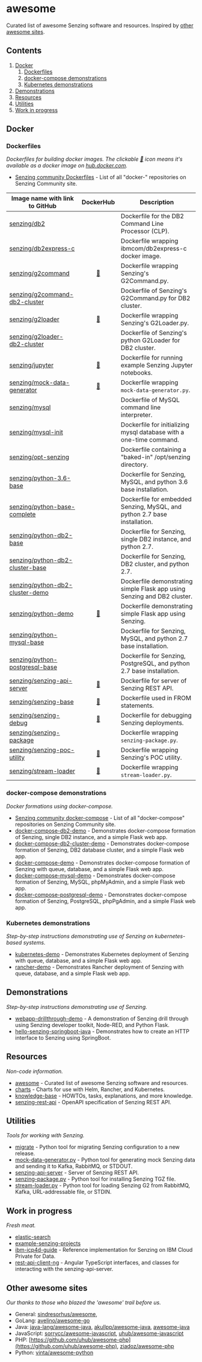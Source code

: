 # awesome

Curated list of awesome Senzing software and resources.
Inspired by [other awesome sites](#other-awesome-sites).

## Contents

1. [Docker](#docker)
    1. [Dockerfiles](#dockerfiles)
    1. [docker-compose demonstrations](#docker-compose-demonstrations)
    1. [Kubernetes demonstrations](#kubernetes-demonstrations)
1. [Demonstrations](#demonstrations)
1. [Resources](#resources)
1. [Utilities](#utilities)
1. [Work in progress](#work-in-progress)

## Docker

### Dockerfiles

*Dockerfiles for building docker images.
The clickable [:whale:](https://hub.docker.com/u/senzing) icon means
it's available as a docker image on [hub.docker.com](https://hub.docker.com/u/senzing).*

- [Senzing community Dockerfiles](https://github.com/Senzing?q=docker-) - List of all "docker-" repositories on Senzing Community site.

| Image name with link to GitHub | DockerHub | Description |
|--------------------------------|:---------:|-------------|
| [senzing/db2](https://github.com/Senzing/docker-db2) | | Dockerfile for the DB2 Command Line Processor (CLP).
| [senzing/db2express-c](https://github.com/Senzing/docker-db2express-c) | | Dockerfile wrapping ibmcom/db2express-c docker image.
| [senzing/g2command](https://github.com/Senzing/docker-g2command) | [:whale:](https://hub.docker.com/r/senzing/g2command) | Dockerfile wrapping Senzing's G2Command.py.
| [senzing/g2command-db2-cluster](https://github.com/Senzing/docker-g2command-db2-cluster) | | Dockerfile of Senzing's G2Command.py for DB2 cluster.
| [senzing/g2loader](https://github.com/Senzing/docker-g2loader) | [:whale:](https://hub.docker.com/r/senzing/g2loader) | Dockerfile wrapping Senzing's G2Loader.py.
| [senzing/g2loader-db2-cluster](https://github.com/Senzing/docker-g2loader-db2-cluster) | | Dockerfile of Senzing's python G2Loader for DB2 cluster.
| [senzing/jupyter](https://github.com/Senzing/docker-jupyter) | [:whale:](https://hub.docker.com/r/senzing/jupyter) | Dockerfile for running example Senzing Jupyter notebooks.
| [senzing/mock-data-generator](https://github.com/Senzing/mock-data-generator) | [:whale:](https://hub.docker.com/r/senzing/mock-data-generator)  | Dockerfile wrapping `mock-data-generator.py`.
| [senzing/mysql](https://github.com/Senzing/docker-mysql) | | Dockerfile of MySQL command line interpreter.
| [senzing/mysql-init](https://github.com/Senzing/docker-mysql-init) | | Dockerfile for initializing mysql database with a one-time command.
| [senzing/opt-senzing](https://github.com/Senzing/docker-opt-senzing) | | Dockerfile containing a "baked-in" /opt/senzing directory.
| [senzing/python-3.6-base](https://github.com/Senzing/docker-python-3.6-base) | | Dockerfile for Senzing, MySQL, and python 3.6 base installation.
| [senzing/python-base-complete](https://github.com/Senzing/docker-python-base-complete) | | Dockerfile for embedded Senzing, MySQL, and python 2.7 base installation.
| [senzing/python-db2-base](https://github.com/Senzing/docker-python-db2-base) | | Dockerfile for Senzing, single DB2 instance, and python 2.7.
| [senzing/python-db2-cluster-base](https://github.com/Senzing/docker-python-db2-cluster-base) | | Dockerfile for Senzing, DB2 cluster, and python 2.7.
| [senzing/python-db2-cluster-demo](https://github.com/Senzing/docker-python-db2-cluster-demo) | | Dockerfile demonstrating simple Flask app using Senzing and DB2 cluster.
| [senzing/python-demo](https://github.com/Senzing/docker-python-demo) | [:whale:](https://hub.docker.com/r/senzing/python-demo) | Dockerfile demonstrating simple Flask app using Senzing.
| [senzing/python-mysql-base](https://github.com/Senzing/docker-python-mysql-base) | | Dockerfile for Senzing, MySQL, and python 2.7 base installation.
| [senzing/python-postgresql-base](https://github.com/Senzing/docker-python-postgresql-base) | | Dockerfile for Senzing, PostgreSQL, and python 2.7 base installation.
| [senzing/senzing-api-server](https://github.com/Senzing/senzing-api-server) | [:whale:](https://hub.docker.com/r/senzing/senzing-api-server) | Dockerfile for server of Senzing REST API.
| [senzing/senzing-base](https://github.com/Senzing/docker-senzing-base) | [:whale:](https://hub.docker.com/r/senzing/senzing-base) | Dockerfile used in FROM statements.
| [senzing/senzing-debug](https://github.com/Senzing/docker-senzing-debug) | [:whale:](https://hub.docker.com/r/senzing/senzing-debug) | Dockerfile for debugging Senzing deployments.
| [senzing/senzing-package](https://github.com/Senzing/senzing-package) | | Dockerfile wrapping `senzing-package.py`.
| [senzing/senzing-poc-utility](https://github.com/Senzing/docker-senzing-poc-utility) | [:whale:](https://hub.docker.com/r/senzing/senzing-poc-utility) | Dockerfile wrapping Senzing's POC utility.
| [senzing/stream-loader](https://github.com/Senzing/stream-loader) | [:whale:](https://hub.docker.com/r/senzing/stream-loader) | Dockerfile  wrapping `stream-loader.py`.

### docker-compose demonstrations

*Docker formations using docker-compose.*

- [Senzing community docker-compose](https://github.com/Senzing?q=docker-compose-) - List of all "docker-compose" repositories on Senzing Community site.
- [docker-compose-db2-demo](https://github.com/Senzing/docker-compose-db2-demo) - Demonstrates docker-compose formation of Senzing, single DB2 instance, and a simple Flask web app.
- [docker-compose-db2-cluster-demo](https://github.com/Senzing/docker-compose-db2-cluster-demo) - Demonstrates docker-compose formation of Senzing, DB2 database cluster, and a simple Flask web app.
- [docker-compose-demo](https://github.com/Senzing/docker-compose-demo) - Demonstrates docker-compose formation of Senzing with queue, database, and a simple Flask web app.
- [docker-compose-mysql-demo](https://github.com/Senzing/docker-compose-mysql-demo) - Demonstrates docker-compose formation of Senzing, MySQL, phpMyAdmin, and a simple Flask web app.
- [docker-compose-postgresql-demo](https://github.com/Senzing/docker-compose-postgresql-demo) - Demonstrates docker-compose formation of Senzing, PostgreSQL, phpPgAdmin, and a simple Flask web app.

### Kubernetes demonstrations

*Step-by-step instructions demonstrating use of Senzing on kubernetes-based systems.*

- [kubernetes-demo](https://github.com/Senzing/kubernetes-demo) - Demonstrates Kubernetes deployment of Senzing with queue, database, and a simple Flask web app.
- [rancher-demo](https://github.com/Senzing/rancher-demo) - Demonstrates Rancher deployment of Senzing with queue, database, and a simple Flask web app.

## Demonstrations

*Step-by-step instructions demonstrating use of Senzing.*

- [webapp-drillthrough-demo](https://github.com/Senzing/webapp-drillthrough-demo) - A demonstration of Senzing drill through using Senzing developer toolkit, Node-RED, and Python Flask.
- [hello-senzing-springboot-java](https://github.com/Senzing/hello-senzing-springboot-java) - Demonstrates how to create an HTTP interface to Senzing using SpringBoot.

## Resources

*Non-code information.*

- [awesome](https://github.com/Senzing/awesome) - Curated list of awesome Senzing software and resources.
- [charts](https://github.com/Senzing/charts) - Charts for use with Helm, Rancher, and Kubernetes.
- [knowledge-base](https://github.com/Senzing/knowledge-base) - HOWTOs, tasks, explanations, and more knowledge.
- [senzing-rest-api](https://github.com/Senzing/senzing-rest-api) - OpenAPI specification of Senzing REST API.

## Utilities

*Tools for working with Senzing.*

- [migrate](https://github.com/Senzing/migrate) - Python tool for migrating Senzing configuration to a new release.
- [mock-data-generator.py](https://github.com/Senzing/mock-data-generator) - Python tool for generating mock Senzing data and sending it to Kafka, RabbitMQ, or STDOUT.
- [senzing-api-server](https://github.com/Senzing/senzing-api-server) - Server of Senzing REST API.
- [senzing-package.py](https://github.com/Senzing/senzing-package) - Python tool for installing Senzing TGZ file.
- [stream-loader.py](https://github.com/Senzing/stream-loader) - Python tool for loading Senzing G2 from RabbitMQ, Kafka, URL-addressable file, or STDIN.

## Work in progress

*Fresh meat.*

- [elastic-search](https://github.com/Senzing/elasticsearch)
- [example-senzing-projects](https://github.com/Senzing/example-senzing-projects)
- [ibm-icp4d-guide](https://github.com/Senzing/ibm-icp4d-guide) - Reference implementation for Senzing on IBM Cloud Private for Data.
- [rest-api-client-ng](https://github.com/Senzing/rest-api-client-ng) - Angular TypeScript interfaces, and classes for interacting with the senzing-api-server.

## Other awesome sites

*Our thanks to those who blazed the 'awesome' trail before us.*

- General:
  [sindresorhus/awesome](https://github.com/sindresorhus/awesome),
- GoLang:
  [avelino/awesome-go](https://github.com/avelino/awesome-go)
- Java:
  [java-lang/awesome-java](https://github.com/java-lang/awesome-java),
  [akullpp/awesome-java](https://github.com/akullpp/awesome-java),
  [awesome-java](https://github.com/uhub/awesome-java)
- JavaScript:
  [sorrycc/awesome-javascript](https://github.com/sorrycc/awesome-javascript),
  [uhub/awesome-javascript](https://github.com/uhub/awesome-javascript)
- PHP:
  [https://github.com/uhub/awesome-php](https://github.com/uhub/awesome-php),
  [ziadoz/awesome-php](https://github.com/ziadoz/awesome-php)
- Python:
  [vinta/awesome-python](https://github.com/vinta/awesome-python)
